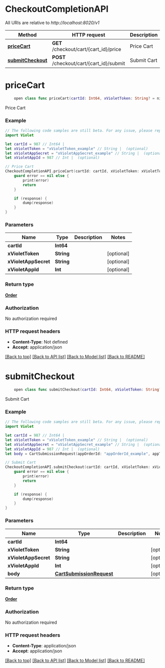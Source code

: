 # CheckoutCompletionAPI

All URIs are relative to *http://localhost:8020/v1*

Method | HTTP request | Description
------------- | ------------- | -------------
[**priceCart**](CheckoutCompletionAPI.md#pricecart) | **GET** /checkout/cart/{cart_id}/price | Price Cart
[**submitCheckout**](CheckoutCompletionAPI.md#submitcheckout) | **POST** /checkout/cart/{cart_id}/submit | Submit Cart


# **priceCart**
```swift
    open class func priceCart(cartId: Int64, xVioletToken: String? = nil, xVioletAppSecret: String? = nil, xVioletAppId: Int? = nil, completion: @escaping (_ data: Order?, _ error: Error?) -> Void)
```

Price Cart

### Example
```swift
// The following code samples are still beta. For any issue, please report via http://github.com/OpenAPITools/openapi-generator/issues/new
import Violet

let cartId = 987 // Int64 | 
let xVioletToken = "xVioletToken_example" // String |  (optional)
let xVioletAppSecret = "xVioletAppSecret_example" // String |  (optional)
let xVioletAppId = 987 // Int |  (optional)

// Price Cart
CheckoutCompletionAPI.priceCart(cartId: cartId, xVioletToken: xVioletToken, xVioletAppSecret: xVioletAppSecret, xVioletAppId: xVioletAppId) { (response, error) in
    guard error == nil else {
        print(error)
        return
    }

    if (response) {
        dump(response)
    }
}
```

### Parameters

Name | Type | Description  | Notes
------------- | ------------- | ------------- | -------------
 **cartId** | **Int64** |  | 
 **xVioletToken** | **String** |  | [optional] 
 **xVioletAppSecret** | **String** |  | [optional] 
 **xVioletAppId** | **Int** |  | [optional] 

### Return type

[**Order**](Order.md)

### Authorization

No authorization required

### HTTP request headers

 - **Content-Type**: Not defined
 - **Accept**: application/json

[[Back to top]](#) [[Back to API list]](../README.md#documentation-for-api-endpoints) [[Back to Model list]](../README.md#documentation-for-models) [[Back to README]](../README.md)

# **submitCheckout**
```swift
    open class func submitCheckout(cartId: Int64, xVioletToken: String? = nil, xVioletAppSecret: String? = nil, xVioletAppId: Int? = nil, body: CartSubmissionRequest? = nil, completion: @escaping (_ data: Order?, _ error: Error?) -> Void)
```

Submit Cart

### Example
```swift
// The following code samples are still beta. For any issue, please report via http://github.com/OpenAPITools/openapi-generator/issues/new
import Violet

let cartId = 987 // Int64 | 
let xVioletToken = "xVioletToken_example" // String |  (optional)
let xVioletAppSecret = "xVioletAppSecret_example" // String |  (optional)
let xVioletAppId = 987 // Int |  (optional)
let body = CartSubmissionRequest(appOrderId: "appOrderId_example", appTransactionGateway: "appTransactionGateway_example", appTransactionId: "appTransactionId_example", orderCustomer: OrderCustomer(billingAddress: OrderAddress(address1: "address1_example", address2: "address2_example", city: "city_example", country: "country_example", email: "email_example", firstName: "firstName_example", lastName: "lastName_example", name: "name_example", phone: "phone_example", postalCode: "postalCode_example", state: "state_example", type: "type_example"), email: "email_example", externalId: "externalId_example", firstName: "firstName_example", lastName: "lastName_example", name: "name_example", sameAddress: false, shippingAddress: nil, userId: 123), referralId: "referralId_example") // CartSubmissionRequest |  (optional)

// Submit Cart
CheckoutCompletionAPI.submitCheckout(cartId: cartId, xVioletToken: xVioletToken, xVioletAppSecret: xVioletAppSecret, xVioletAppId: xVioletAppId, body: body) { (response, error) in
    guard error == nil else {
        print(error)
        return
    }

    if (response) {
        dump(response)
    }
}
```

### Parameters

Name | Type | Description  | Notes
------------- | ------------- | ------------- | -------------
 **cartId** | **Int64** |  | 
 **xVioletToken** | **String** |  | [optional] 
 **xVioletAppSecret** | **String** |  | [optional] 
 **xVioletAppId** | **Int** |  | [optional] 
 **body** | [**CartSubmissionRequest**](CartSubmissionRequest.md) |  | [optional] 

### Return type

[**Order**](Order.md)

### Authorization

No authorization required

### HTTP request headers

 - **Content-Type**: application/json
 - **Accept**: application/json

[[Back to top]](#) [[Back to API list]](../README.md#documentation-for-api-endpoints) [[Back to Model list]](../README.md#documentation-for-models) [[Back to README]](../README.md)


